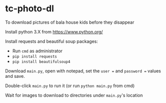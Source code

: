 # tc-photo-dl
To download pictures of bala house kids before they disappear

Install python 3.X from https://www.python.org/

Install requests and beautiful soup packages:
- Run `cmd` as administrator
- `pip install requests`
- `pip install beautifulsoup4`

Download `main.py`, open with notepad, set the `user =` and `password =` values and save.

Double-click `main.py` to run it (or run `python main.py` from cmd)

Wait for images to download to directories under `main.py`'s location
